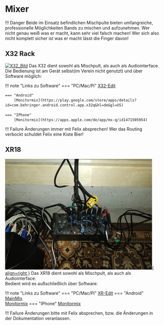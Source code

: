 # Mixer

!!! Danger
    Beide im Einsatz befindlichen Mischpulte bieten umfangreiche, professionelle Möglichkeiten Bands zu mischen und aufzunehmen. Wer nicht genau weiß was er macht, kann sehr viel falsch machen! Wer sich also nicht komplett sicher ist was er macht lässt die Finger davon!

## X32 Rack

[![X32_Bild](../../images/X32.jpg "X32")](https://www.behringer.com/behringer/product?modelCode=P0AWN)
Das X32 dient sowohl als Mischpult, als auch als Audiointerface.
Die Bedienung ist am Gerät selbst(im Verein nicht genutzt) und über Software möglich:

!!! note "Links zu Software"
    === "PC/Mac/Pi"
        [X32-Edit](https://www.behringer.com/downloads.html)
    
    === "Android" 
        [Monitormix](https://play.google.com/store/apps/details?id=com.behringer.android.control.app.x32q&hl=de&gl=US)
    
    === "IPhone"
        [Monitormix](https://apps.apple.com/de/app/mx-q/id1471505954)
    
!!! Failure
    Änderungen immer mit Felix absprechen! Wer das Routing verbockt schuldet Felix eine Kiste Bier!

## XR18

[![XR18_Bild](../../images/XR18_small.jpg "XR18"){ align=right }](https://www.thomann.de/de/behringer_x_air_xr18.htm)
Das XR18 dient sowohl als Mischpult, als auch als Audiointerface.  
Bedient wird es außschließlich über Software:

!!! note "Links zu Software"
    === "PC/Mac/Pi"
        [XR-Edit](https://www.behringer.com/downloads.html)
    === "Android"
        [MainMix](https://play.google.com/store/apps/details?id=com.behringer.android.control.app.xair&hl=de&gl=US)  
        [Monitormix](https://play.google.com/store/apps/details?id=com.behringer.android.control.app.xairq&hl=de&gl=US)
    === "IPhone"
        [Monitormix](https://apps.apple.com/de/app/mx-q/id1471505954)

!!! Failure
    Änderungen bitte mit Felix absprechen, bzw. die Änderungen in der Dokumentation veranlassen.
